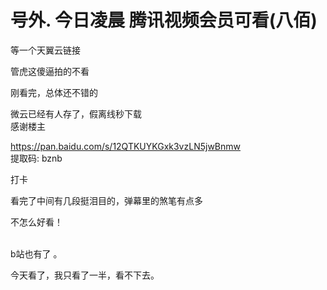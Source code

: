 # 号外. 今日凌晨 腾讯视频会员可看(八佰)


等一个天翼云链接

管虎这傻逼拍的不看

刚看完，总体还不错的

微云已经有人存了，假离线秒下载<img src="static/image/smiley/default/lol.gif" smilieid="12" border="0" alt="" /><br />
感谢楼主

https://pan.baidu.com/s/12QTKUYKGxk3vzLN5jwBnmw<br />
提取码: bznb

打卡

看完了中间有几段挺泪目的，弹幕里的煞笔有点多

不怎么好看！<br />
<br />
<img src="static/image/smiley/default/time.gif" smilieid="15" border="0" alt="" /><img src="static/image/smiley/default/time.gif" smilieid="15" border="0" alt="" /><img src="static/image/smiley/default/time.gif" smilieid="15" border="0" alt="" />

b站也有了 。

今天看了，我只看了一半，看不下去。
